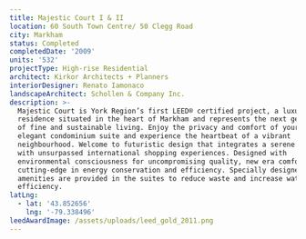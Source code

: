 ```yaml
---
title: Majestic Court I & II
location: 60 South Town Centre/ 50 Clegg Road
city: Markham
status: Completed
completedDate: '2009'
units: '532'
projectType: High-rise Residential
architect: Kirkor Architects + Planners
interiorDesigner: Renato Iamonaco
landscapeArchitect: Schollen & Company Inc.
description: >-
  Majestic Court is York Region’s first LEED® certified project, a luxury urban
  residence situated in the heart of Markham and represents the next generation
  of fine and sustainable living. Enjoy the privacy and comfort of your own
  elegant condominium suite and experience the heartbeat of a vibrant
  neighbourhood. Welcome to futuristic design that integrates a serene lifestyle
  with unsurpassed international shopping experiences. Designed with
  environmental consciousness for uncompromising quality, new era comfort and
  cutting-edge in energy conservation and efficiency. Specially designed
  amenities are provided in the suites to reduce waste and increase water
  efficiency.
latLng:
  - lat: '43.852656'
    lng: '-79.338496'
leedAwardImage: /assets/uploads/leed_gold_2011.png
---
```


